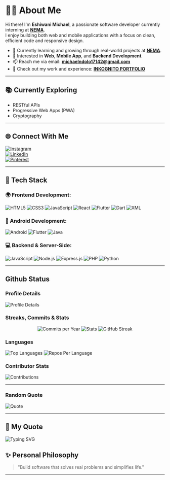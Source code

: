 # 👨‍💻 About Me
Hi there! I'm **Eshiwani Michael**, a passionate software developer currently interning at [**NEMA**](https://nema.go.ke/).  
I enjoy building both web and mobile applications with a focus on clean, efficient code and responsive design.

- 🌱 Currently learning and growing through real-world projects at [**NEMA**](https://nema.go.ke/).
- 💼 Interested in **Web**, **Mobile App**, and **Backend Development**.
- 📫 Reach me via email: **michaelndolo17142@gmail.com**
- 🧠 Check out my work and experience: [**INKOGNITO PORTFOLIO**](https://mike-portfolio-five.vercel.app/)

---

## 📚 Currently Exploring
- RESTful APIs
- Progressive Web Apps (PWA)
- Cryptography

---

## 🌐 Connect With Me
[![Instagram](https://img.shields.io/badge/Instagram-E4405F?style=for-the-badge&logo=instagram&logoColor=white)](https://www.instagram.com/el_n.dols)  
[![LinkedIn](https://img.shields.io/badge/LinkedIn-0077B5?style=for-the-badge&logo=linkedin&logoColor=white)](https://www.linkedin.com/in/MichaelNdolo)  
[![Pinterest](https://img.shields.io/badge/Pinterest-E60023?style=for-the-badge&logo=pinterest&logoColor=white)](https://www.pinterest.com/\\\mikeInko)

---

## 🚀 Tech Stack

### 🌍 Frontend Development:
![HTML5](https://img.shields.io/badge/HTML5-E34F26?style=for-the-badge&logo=html5&logoColor=white)
![CSS3](https://img.shields.io/badge/CSS3-1572B6?style=for-the-badge&logo=css3&logoColor=white)
![JavaScript](https://img.shields.io/badge/JavaScript-F7DF1E?style=for-the-badge&logo=javascript&logoColor=black)
![React](https://img.shields.io/badge/React-61DAFB?style=for-the-badge&logo=react&logoColor=black)
![Flutter](https://img.shields.io/badge/Flutter-02569B?style=for-the-badge&logo=flutter&logoColor=white)
![Dart](https://img.shields.io/badge/Dart-0175C2?style=for-the-badge&logo=dart&logoColor=white)
![XML](https://img.shields.io/badge/XML-FF6600?style=for-the-badge&logoColor=white)

### 📱 Android Development:
![Android](https://img.shields.io/badge/Android-3DDC84?style=for-the-badge&logo=android&logoColor=white)
![Flutter](https://img.shields.io/badge/Flutter-02569B?style=for-the-badge&logo=flutter&logoColor=white)
![Java](https://img.shields.io/badge/Java-007396?style=for-the-badge&logo=java&logoColor=white)

### 💻 Backend & Server-Side:
![JavaScript](https://img.shields.io/badge/JavaScript-F7DF1E?style=for-the-badge&logo=javascript&logoColor=black)
![Node.js](https://img.shields.io/badge/Node.js-339933?style=for-the-badge&logo=node.js&logoColor=white)
![Express.js](https://img.shields.io/badge/Express.js-000000?style=for-the-badge&logo=express&logoColor=white)
![PHP](https://img.shields.io/badge/PHP-777BB4?style=for-the-badge&logo=php&logoColor=white)
![Python](https://img.shields.io/badge/Python-3776AB?style=for-the-badge&logo=python&logoColor=white)

---
## Github Status
### Profile Details
![Profile Details](https://github-profile-summary-cards.vercel.app/api/cards/profile-details?username=Mikebabu254&theme=github_dark)

### Streaks, Commits & Stats
<div align="center">
  
  <img src="https://github-profile-summary-cards.vercel.app/api/cards/productive-time?username=Mikebabu254&theme=github_dark" alt="Commits per Year"/>
  <img src="https://github-readme-stats.vercel.app/api?username=Mikebabu254&count_private=true&show_icons=true&theme=github_dark&hide_border=true" alt="Stats"/>
  <img src="https://github-readme-streak-stats.herokuapp.com/?user=Mikebabu254&theme=github-dark&hide_border=true" alt="GitHub Streak"/>
  
</div>

### Languages
![Top Languages](https://github-readme-stats.vercel.app/api/top-langs/?username=Mikebabu254&layout=compact&theme=github_dark&hide_border=true)
![Repos Per Language](https://github-profile-summary-cards.vercel.app/api/cards/repos-per-language?username=Mikebabu254&theme=github_dark)


### Contributor Stats
![Contributions](https://github-contributor-stats.vercel.app/api?username=Mikebabu254&limit=5&theme=dark&combine_all_yearly_contributions=true)

---
### Random Quote
![Quote](https://quotes-github-readme.vercel.app/api?type=horizontal&theme=dark)

---
## 💬 My Quote

![Typing SVG](https://readme-typing-svg.demolab.com?font=Fira+Code&pause=1000&color=F75C7E&center=true&vCenter=true&width=500&lines=Let+it+flow+like+the+water+in+the+river)

## ✨ Personal Philosophy
> "Build software that solves real problems and simplifies life."

---

